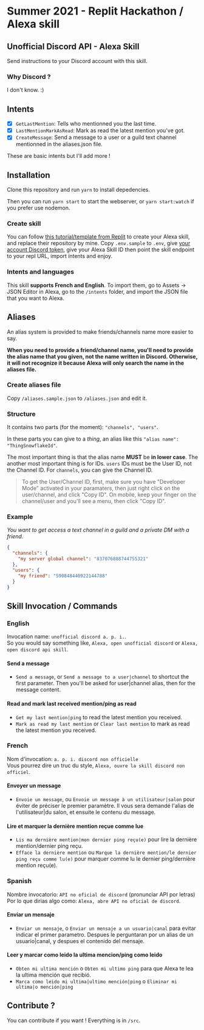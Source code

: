 # Summer 2021 - Replit Hackathon / Alexa skill

## Unofficial Discord API - Alexa Skill

Send instructions to your Discord account with this skill.

### Why Discord ?

I don't know. :)

## Intents

- [x] `GetLastMention`: Tells who mentionned you the last time.
- [x] `LastMentionMarkAsRead`: Mark as read the latest mention you've got.
- [x] `CreateMessage`: Send a message to a user or a guild text channel mentionned in the aliases.json file.

These are basic intents but I'll add more !

## Installation

Clone this repository and run `yarn` to install depedencies.

Then you can run `yarn start` to start the webserver, or
`yarn start:watch` if you prefer use nodemon.

### Create skill

You can follow [this tutorial/template from Replit](https://blog.replit.com/replexa)
to create your Alexa skill, and replace their repository by mine.
Copy `.env.sample` to `.env`, give [your account Discord token](https://gist.github.com/Vexcited/94b9691653195d6ce3b9df6bc8dabe0f),
give your Alexa Skill ID then point the skill endpoint to your repl URL,
import intents and enjoy.

### Intents and languages

This skill **supports French and English**.
To import them, go to Assets -> JSON Editor in Alexa,
go to the `/intents` folder, and import
the JSON file that you want to Alexa.

## Aliases

An alias system is provided to make friends/channels name more easier to say.

**When you need to provide a friend/channel name, you'll need to provide the alias name that you given, not the name written in Discord. Otherwise, it will not recognize it because Alexa will only search the name in the aliases file.**

### Create aliases file

Copy `/aliases.sample.json` to `/aliases.json` and edit it.

### Structure

It contains two parts (for the moment): `"channels", "users"`.

In these parts you can give to a _thing_, an alias like this `"alias name": "ThingSnowflakeId"`.

The most important thing is that the alias name **MUST** be **in lower case**.
The another most important thing is for IDs. `users` IDs must be the User ID, not the Channel ID.
For `channels`, you can give the Channel ID.

> To get the User/Channel ID, first, make sure you have "Developer Mode" activated in your paramaters, then just right click on the user/channel, and click "Copy ID". On mobile, keep your finger on the channel/user and you'll see a menu, then click "Copy ID".

### Example

_You want to get access a text channel in a guild and a private DM with a friend._

```json
{
  "channels": {
    "my server global channel": "837076888744755321"
  },
  "users": {
    "my friend": "590848440922144788"
  }
}
```

## Skill Invocation / Commands

### English

Invocation name: `unofficial discord a. p. i.`. \
So you would say something like, `Alexa, open unofficial discord` or `Alexa, open discord api skill`.

#### Send a message

- `Send a message`, or `Send a message to a user|channel` to shortcut the first parameter.
  Then you'll be asked for user|channel alias, then for the message content.

#### Read and mark last received mention/ping as read

- `Get my last mention|ping` to read the latest mention you received.
- `Mark as read my last mention` or `Clear last mention` to mark as read the latest mention you received.

### French

Nom d'invocation: `a. p. i. discord non officielle` \
Vous pourrez dire un truc du style, `Alexa, ouvre la skill discord non officiel`.

#### Envoyer un message

- `Envoie un message`, ou `Envoie un message à un utilisateur|salon` pour éviter de préciser le
  premier paramètre. Il vous sera demandé l'alias de l'utilisateur|du salon, et ensuite le contenu du message.

#### Lire et marquer la dernière mention reçue comme lue

- `Lis ma dernière mention|mon dernier ping reçu(e)` pour lire la dernière mention/dernier ping reçu.
- `Efface la dernière mention` ou `Marque la dernière mention/le dernier ping reçu comme lu(e)` pour marquer comme lu le dernier ping/dernière mention reçu(e).

### Spanish

Nombre invocatorio: `API no oficial de discord` (pronunciar API por letras) \
Por lo que dirias algo como: `Alexa, abre API no oficial de discord`.

#### Enviar un mensaje

- `Enviar un mensaje`, o `Enviar un mensaje a un usuario|canal` para evitar indicar el primer parametro. Despues le perguntaran por un alias de un usuario|canal, y despues el contenido del mensaje.

#### Leer y marcar como leido la ultima mencion/ping como leido

- `Obten mi ultima mención` o `Obten mi ultimo ping` para que Alexa te lea la ultima mención que recibió.
- `Marca como leido mi ultima|ultimo mención|ping` o `Eliminar mi ultima|o mención|ping`

## Contribute ?

You can contribute if you want ! Everything is in `/src`.
